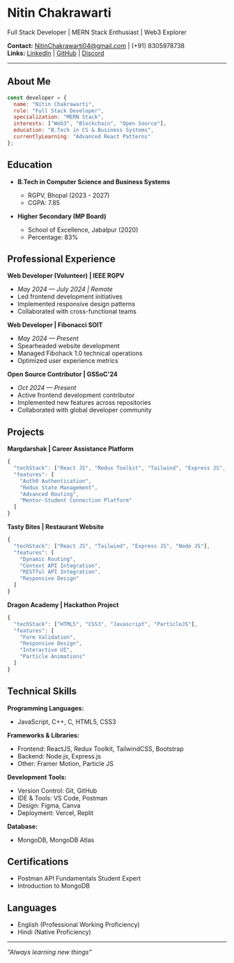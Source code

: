 # Nitin Chakrawarti
Full Stack Developer | MERN Stack Enthusiast | Web3 Explorer

**Contact:** NitinChakrawarti04@gmail.com | (+91) 8305978738  
**Links:** [LinkedIn](https://linkedin.com/in/NitinChakrawarti) | [GitHub](https://github.com/nitinchakrawarti) | [Discord](https://discord.gg/cubrish_)

---

## About Me
```javascript
const developer = {
  name: "Nitin Chakrawarti",
  role: "Full Stack Developer",
  specialization: "MERN Stack",
  interests: ["Web3", "Blockchain", "Open Source"],
  education: "B.Tech in CS & Business Systems",
  currentlyLearning: "Advanced React Patterns"
};
```

## Education
* **B.Tech in Computer Science and Business Systems**
  * RGPV, Bhopal (2023 - 2027)
  * CGPA: 7.85

* **Higher Secondary (MP Board)**
  * School of Excellence, Jabalpur (2020)
  * Percentage: 83%

## Professional Experience

**Web Developer (Volunteer) | IEEE RGPV**
* _May 2024 — July 2024 | Remote_
* Led frontend development initiatives
* Implemented responsive design patterns
* Collaborated with cross-functional teams

**Web Developer | Fibonacci SOIT**
* _May 2024 — Present_
* Spearheaded website development
* Managed Fibohack 1.0 technical operations
* Optimized user experience metrics

**Open Source Contributor | GSSoC'24**
* _Oct 2024 — Present_
* Active frontend development contributor
* Implemented new features across repositories
* Collaborated with global developer community

## Projects

**Margdarshak | Career Assistance Platform**
```javascript
{
  "techStack": ["React JS", "Redux Toolkit", "Tailwind", "Express JS", "Node JS"],
  "features": [
    "Auth0 Authentication",
    "Redux State Management",
    "Advanced Routing",
    "Mentor-Student Connection Platform"
  ]
}
```

**Tasty Bites | Restaurant Website**
```javascript
{
  "techStack": ["React JS", "Tailwind", "Express JS", "Node JS"],
  "features": [
    "Dynamic Routing",
    "Context API Integration",
    "RESTful API Integration",
    "Responsive Design"
  ]
}
```

**Dragon Academy | Hackathon Project**
```javascript
{
  "techStack": ["HTML5", "CSS3", "Javascript", "ParticleJS"],
  "features": [
    "Form Validation",
    "Responsive Design",
    "Interactive UI",
    "Particle Animations"
  ]
}
```

## Technical Skills

**Programming Languages:**
* JavaScript, C++, C, HTML5, CSS3

**Frameworks & Libraries:**
* Frontend: ReactJS, Redux Toolkit, TailwindCSS, Bootstrap
* Backend: Node.js, Express.js
* Other: Framer Motion, Particle JS

**Development Tools:**
* Version Control: Git, GitHub
* IDE & Tools: VS Code, Postman
* Design: Figma, Canva
* Deployment: Vercel, Replit

**Database:**
* MongoDB, MongoDB Atlas

## Certifications
* Postman API Fundamentals Student Expert
* Introduction to MongoDB

## Languages
* English (Professional Working Proficiency)
* Hindi (Native Proficiency)

---
*"Always learning new things"*